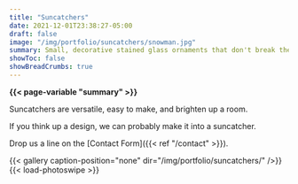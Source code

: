 ```yaml
---
title: "Suncatchers"
date: 2021-12-01T23:38:27-05:00
draft: false
image: "/img/portfolio/suncatchers/snowman.jpg"
summary: Small, decorative stained glass ornaments that don't break the bank and have tons of possibilities
showToc: false
showBreadCrumbs: true
---
```

**{{< page-variable "summary" >}}**

Suncatchers are versatile, easy to make, and brighten up a room. 

If you think up a design, we can probably make it into a suncatcher.  

Drop us a line on the [Contact Form]({{< ref "/contact" >}}).

{{< gallery caption-position="none" dir="/img/portfolio/suncatchers/" />}} {{< load-photoswipe >}}